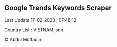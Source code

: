 

## Google Trends Keywords Scraper 
 
Last Update 17-02-2023 , 07:48:12

Country List :
VIETNAM.json



© Abdul Muttaqin 
